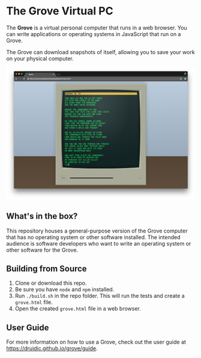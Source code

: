 # The Grove Virtual PC

The **Grove** is a virtual personal computer that runs in a
web browser. You can write applications or operating systems
in JavaScript that run on a Grove.

The Grove can download snapshots of itself, allowing you to
save your work on your physical computer.

![Screenshot of a Grove computer running a simple program](screenshot.png)

## What's in the box?

This repository houses a general-purpose version of the
Grove computer that has no operating system or other
software installed. The intended audience is software
developers who want to write an operating system or other
software for the Grove.

## Building from Source

1. Clone or download this repo.
2. Be sure you have `node` and `npm` installed.
3. Run `./build.sh` in the repo folder. This will run the
   tests and create a `grove.html` file.
4. Open the created `grove.html` file in a web browser.

## User Guide

For more information on how to use a Grove, check out the
user guide at https://druidic.github.io/grove/guide.
